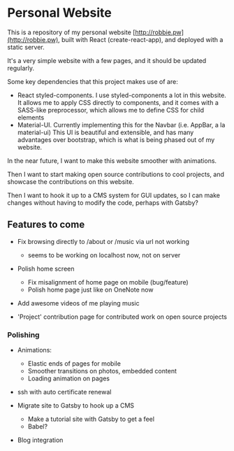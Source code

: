 # Personal Website

This is a repository of my personal website [http://robbie.pw](http://robbie.pw), built with React (create-react-app), and deployed with a static server.

It's a very simple website with a few pages, and it should be updated regularly.

Some key dependencies that this project makes use of are:
* React styled-components.
            I use styled-components a lot in this website. It allows me to apply CSS directly to components, and it
            comes with a SASS-like preprocessor, which allows me to define CSS for child elements      
* Material-UI.
            Currently implementing this for the Navbar (i.e. AppBar, a la material-ui)
            This UI is beautiful and extensible, and has many advantages over bootstrap, which is
            what is being phased out of my website.

In the near future, I want to make this website smoother with animations. 

Then I want to start making open source contributions to cool projects, and showcase the contributions
on this website.

Then I want to hook it up to a CMS system for GUI updates, so I can make changes without
having to modify the code, perhaps with Gatsby?

## Features to come

* Fix browsing directly to /about or /music via url not working 
   - seems to be working on localhost now, not on server 

* Polish home screen
   * Fix misalignment of home page on mobile (bug/feature)
   * Polish home page just like on OneNote now

* Add awesome videos of me playing music

* 'Project' contribution page for contributed work on open source projects

### Polishing 
         
* Animations:
   * Elastic ends of pages for mobile
   * Smoother transitions on photos, embedded content
   * Loading animation on pages

* ssh with auto certificate renewal

* Migrate site to Gatsby to hook up a CMS
  * Make a tutorial site with Gatsby to get a feel
  * Babel?

* Blog integration

